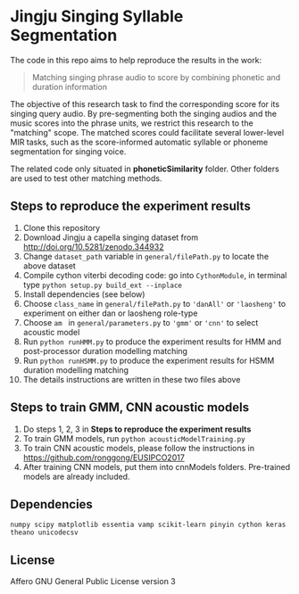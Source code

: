 # Jingju Singing Syllable Segmentation
The code in this repo aims to help reproduce the results in the work:
>Matching singing phrase audio to score by combining phonetic and duration information

The objective of this research task to find the corresponding score for its singing query audio. By pre-segmenting both the singing audios and the music scores into the phrase units, we restrict this research to the "matching" scope. The matched scores could facilitate several lower-level MIR tasks, such as the score-informed automatic syllable or phoneme segmentation for singing voice.

The related code only situated in **phoneticSimilarity** folder. Other folders are used to test other matching methods.

## Steps to reproduce the experiment results
1. Clone this repository
2. Download Jingju a capella singing dataset from http://doi.org/10.5281/zenodo.344932
3. Change `dataset_path` variable in `general/filePath.py` to locate the above dataset
4. Compile cython viterbi decoding code: go into `CythonModule`, in terminal type `python setup.py build_ext --inplace`
5. Install dependencies (see below)
6. Choose `class_name` in `general/filePath.py` to `'danAll'` or `'laosheng'` to experiment on either dan or laosheng role-type
7. Choose `am ` in `general/parameters.py` to `'gmm'` or `'cnn'` to select acoustic model
8. Run `python runHMM.py` to produce the experiment results for HMM and post-processor duration modelling matching
9. Run `python runHSMM.py` to produce the experiment results for HSMM duration modelling matching
10. The details instructions are written in these two files above

## Steps to train GMM, CNN acoustic models
1. Do steps 1, 2, 3 in **Steps to reproduce the experiment results**
2. To train GMM models, run `python acousticModelTraining.py`
3. To train CNN acoustic models, please follow the instructions in https://github.com/ronggong/EUSIPCO2017
4. After training CNN models, put them into cnnModels folders. Pre-trained models are already included.

## Dependencies
`numpy scipy matplotlib essentia vamp scikit-learn pinyin cython keras theano unicodecsv`

## License
Affero GNU General Public License version 3
